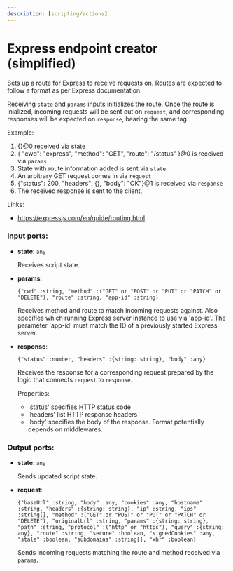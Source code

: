```yaml
---
description: [scripting/actions]
---
```


# Express endpoint creator (simplified)

Sets up a route for Express to receive requests on. Routes are expected to follow a format as per Express documentation.

Receiving `state` and `params` inputs initializes the route. Once the route is inialized, incoming requests will be sent out on `request`, and corresponding responses will be expected on `response`, bearing the same tag.

Example:
1. {}@0 received via state
2. {
  "cwd": "express",
  "method": "GET",
  "route": "/status"
}@0 is received via `params`
3. State with route information added is sent via `state`
4. An arbitrary GET request comes in via `request`
5. {"status": 200, "headers": {}, "body": "OK"}@1 is received via `response`
6. The received response is sent to the client.

Links:
* https://expressjs.com/en/guide/routing.html

### Input ports:

* __state__: ` any `

    Receives script state.


* __params__: 
    ```
    {"cwd" :string, "method" :("GET" or "POST" or "PUT" or "PATCH" or "DELETE"), "route" :string, "app-id" :string}
    ```

    Receives method and route to match incoming requests against. Also specifies which running Express server instance to use via 'app-id'. The parameter 'app-id' must match the ID of a previously started Express server.


* __response__: 
    ```
    {"status" :number, "headers" :{string: string}, "body" :any}
    ```

    Receives the response for a corresponding request prepared by the logic that connects `request` to `response`.
    
    Properties:
    * 'status' specifies HTTP status code
    * 'headers' list HTTP response headers
    * 'body' specifies the body of the response. Format potentially depends on middlewares.

### Output ports:

* __state__: ` any `

    Sends updated script state.


* __request__: 
    ```
    {"baseUrl" :string, "body" :any, "cookies" :any, "hostname" :string, "headers" :{string: string}, "ip" :string, "ips" :string[], "method" :("GET" or "POST" or "PUT" or "PATCH" or "DELETE"), "originalUrl" :string, "params" :{string: string}, "path" :string, "protocol" :("http" or "https"), "query" :{string: any}, "route" :string, "secure" :boolean, "signedCookies" :any, "stale" :boolean, "subdomains" :string[], "xhr" :boolean}
    ```

    Sends incoming requests matching the route and method received via `params`.

